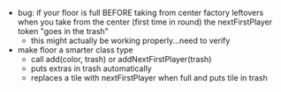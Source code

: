 - bug: if your floor is full BEFORE taking from center factory leftovers
  when you take from the center (first time in round)
  the nextFirstPlayer token "goes in the trash"
  - this might actually be working properly...need to verify
- make floor a smarter class type
    - call add(color, trash) or addNextFirstPlayer(trash)
    - puts extras in trash automatically
    - replaces a tile with nextFirstPlayer when full and puts tile in trash
